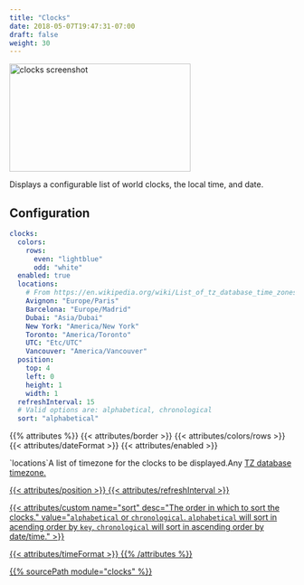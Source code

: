 ```yaml
---
title: "Clocks"
date: 2018-05-07T19:47:31-07:00
draft: false
weight: 30
---
```


<img src="/imgs/modules/clocks.png" class="screenshot" width="320" height="191" alt="clocks screenshot" />

Displays a configurable list of world clocks, the local time, and date.

## Configuration

```yaml
clocks:
  colors:
    rows:
      even: "lightblue"
      odd: "white"
  enabled: true
  locations:
    # From https://en.wikipedia.org/wiki/List_of_tz_database_time_zones
    Avignon: "Europe/Paris"
    Barcelona: "Europe/Madrid"
    Dubai: "Asia/Dubai"
    New York: "America/New York"
    Toronto: "America/Toronto"
    UTC: "Etc/UTC"
    Vancouver: "America/Vancouver"
  position:
    top: 4
    left: 0
    height: 1
    width: 1
  refreshInterval: 15
  # Valid options are: alphabetical, chronological
  sort: "alphabetical"
```

{{% attributes %}}
  {{< attributes/border >}}
  {{< attributes/colors/rows >}}
  {{< attributes/dateFormat >}}
  {{< attributes/enabled >}}

  <tr><td>`locations`</td><td>A list of timezone for the clocks to be displayed.</td><td>Any <a href="https://en.wikipedia.org/wiki/List_of_tz_database_time_zones">TZ database timezone.</td></tr>

  {{< attributes/position >}}
  {{< attributes/refreshInterval >}}

  {{< attributes/custom name="sort" desc="The order in which to sort the clocks." value="`alphabetical` or `chronological`. `alphabetical` will sort in acending order by `key`, `chronological` will sort in ascending order by date/time." >}}
  
  {{< attributes/timeFormat >}}
{{% /attributes %}}

{{% sourcePath module="clocks" %}}
